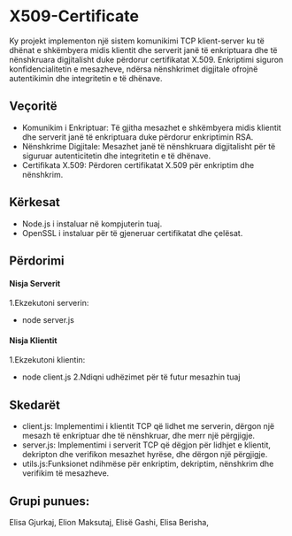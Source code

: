 # X509-Certificate

Ky projekt implementon një sistem komunikimi TCP klient-server ku të dhënat e shkëmbyera midis klientit dhe serverit janë të enkriptuara dhe të nënshkruara digjitalisht duke përdorur certifikatat X.509. Enkriptimi siguron konfidencialitetin e mesazheve, ndërsa nënshkrimet digjitale ofrojnë autentikimin dhe integritetin e të dhënave.

## Veçoritë

- Komunikim i Enkriptuar: Të gjitha mesazhet e shkëmbyera midis klientit dhe serverit janë të enkriptuara duke përdorur enkriptimin RSA.
- Nënshkrime Digjitale: Mesazhet janë të nënshkruara digjitalisht për të siguruar autenticitetin dhe integritetin e të dhënave.
- Certifikata X.509: Përdoren certifikatat X.509 për enkriptim dhe nënshkrim.

## Kërkesat

- Node.js i instaluar në kompjuterin tuaj.
- OpenSSL i instaluar për të gjeneruar certifikatat dhe çelësat.

## Përdorimi

#### Nisja Serverit
1.Ekzekutoni serverin:
- node server.js

#### Nisja Klientit
1.Ekzekutoni klientin:
- node client.js
2.Ndiqni udhëzimet për të futur mesazhin tuaj

## Skedarët

- client.js: Implementimi i klientit TCP që lidhet me serverin, dërgon një mesazh të enkriptuar dhe të nënshkruar, dhe merr një përgjigje.
- server.js: Implementimi i serverit TCP që dëgjon për lidhjet e klientit, dekripton dhe verifikon mesazhet hyrëse, dhe dërgon një përgjigje.
- utils.js:Funksionet ndihmëse për enkriptim, dekriptim, nënshkrim dhe verifikim të mesazheve.

## Grupi punues: 
Elisa Gjurkaj,
Elion Maksutaj,
Elisë Gashi,
Elisa Berisha,
